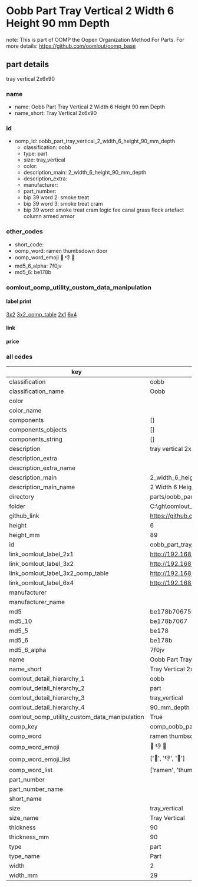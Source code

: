 # Oobb Part Tray Vertical 2 Width 6 Height 90 mm Depth  

note: This is part of OOMP the Oopen Organization Method For Parts. For more details: https://github.com/oomlout/oomp_base

##  part details
  



tray vertical 2x6x90



### name
* name: Oobb Part Tray Vertical 2 Width 6 Height 90 mm Depth
* name_short: Tray Vertical 2x6x90 
### id
* oomp_id: oobb_part_tray_vertical_2_width_6_height_90_mm_depth
  * classification: oobb
  * type: part
  * size: tray_vertical
  * color: 
  * description_main: 2_width_6_height_90_mm_depth
  * description_extra: 
  * manufacturer: 
  * part_number: 
  * bip 39 word 2: smoke treat
  * bip 39 word 3: smoke treat cram
  * bip 39 word: smoke treat cram logic fee canal grass flock artefact column armed armor

### other_codes
* short_code: 
* oomp_word: ramen thumbsdown door
* oomp_word_emoji :ramen: :thumbsdown: :door:
* md5_6_alpha: 7f0jv
* md5_6: be178b






### oomlout_oomp_utility_custom_data_manipulation
#### label print
[3x2](http://192.168.1.245:1112/?label=oomp%207f0jv)
[3x2_oomp_table](http://192.168.1.108:1112/?label=oomp%207f0jv)
[2x1](http://192.168.1.242:1112/?label=oomp%207f0jv)
[6x4](http://192.168.1.55:1112/?label=oomp%207f0jv)    

#### link

                              

#### price







### all codes 
| key | value |  
| --- | --- |  
| classification | oobb |  
| classification_name | Oobb |  
| color |  |  
| color_name |  |  
| components | [] |  
| components_objects | [] |  
| components_string | [] |  
| description | tray vertical 2x6x90 |  
| description_extra |  |  
| description_extra_name |  |  
| description_main | 2_width_6_height_90_mm_depth |  
| description_main_name | 2 Width 6 Height 90 mm Depth |  
| directory | parts/oobb_part_tray_vertical_2_width_6_height_90_mm_depth |  
| folder | C:\gh\oomlout_oobb_version_4_generated_parts\parts\oobb_part_tray_vertical_2_width_6_height_90_mm_depth |  
| github_link | https://github.com/oomlout/oomlout_oomp_part_src/tree/main/parts/oobb_part_tray_vertical_2_width_6_height_90_mm_depth |  
| height | 6 |  
| height_mm | 89 |  
| id | oobb_part_tray_vertical_2_width_6_height_90_mm_depth |  
| link_oomlout_label_2x1 | http://192.168.1.242:1112/?label=oomp%207f0jv |  
| link_oomlout_label_3x2 | http://192.168.1.245:1112/?label=oomp%207f0jv |  
| link_oomlout_label_3x2_oomp_table | http://192.168.1.108:1112/?label=oomp%207f0jv |  
| link_oomlout_label_6x4 | http://192.168.1.55:1112/?label=oomp%207f0jv |  
| manufacturer |  |  
| manufacturer_name |  |  
| md5 | be178b7067594cbc842a48386479f666 |  
| md5_10 | be178b7067 |  
| md5_5 | be178 |  
| md5_6 | be178b |  
| md5_6_alpha | 7f0jv |  
| name | Oobb Part Tray Vertical 2 Width 6 Height 90 mm Depth |  
| name_short | Tray Vertical 2x6x90  |  
| oomlout_detail_hierarchy_1 | oobb |  
| oomlout_detail_hierarchy_2 | part |  
| oomlout_detail_hierarchy_3 | tray_vertical |  
| oomlout_detail_hierarchy_4 | 90_mm_depth |  
| oomlout_oomp_utility_custom_data_manipulation | True |  
| oomp_key | oomp_oobb_part_tray_vertical_2_width_6_height_90_mm_depth |  
| oomp_word | ramen thumbsdown door |  
| oomp_word_emoji | :ramen: :thumbsdown: :door: |  
| oomp_word_emoji_list | [':ramen:', ':thumbsdown:', ':door:'] |  
| oomp_word_list | ['ramen', 'thumbsdown', 'door'] |  
| part_number |  |  
| part_number_name |  |  
| short_name |  |  
| size | tray_vertical |  
| size_name | Tray Vertical |  
| thickness | 90 |  
| thickness_mm | 90 |  
| type | part |  
| type_name | Part |  
| width | 2 |  
| width_mm | 29 |  
